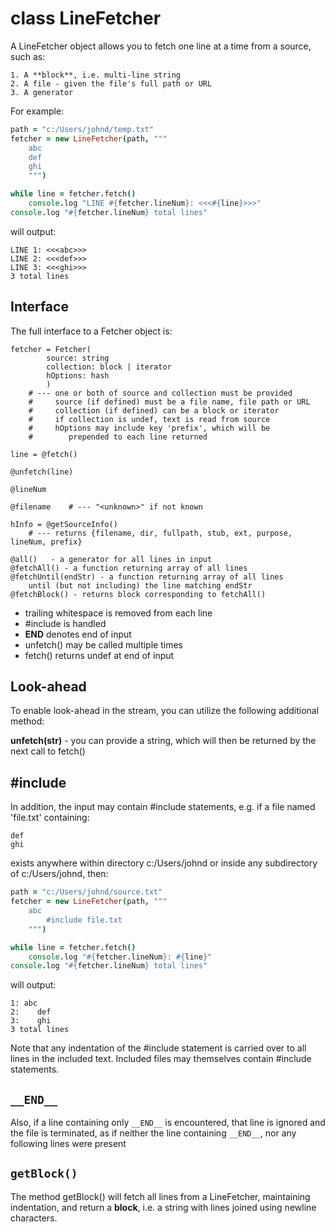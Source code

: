 class LineFetcher
=================

A LineFetcher object allows you to fetch one line at a time
from a source, such as:

	1. A **block**, i.e. multi-line string
	2. A file - given the file's full path or URL
	3. A generator

For example:

```coffeescript
path = "c:/Users/johnd/temp.txt"
fetcher = new LineFetcher(path, """
	abc
	def
	ghi
	""")

while line = fetcher.fetch()
	console.log "LINE #{fetcher.lineNum}: <<<#{line}>>>"
console.log "#{fetcher.lineNum} total lines"
```

will output:
```text
LINE 1: <<<abc>>>
LINE 2: <<<def>>>
LINE 3: <<<ghi>>>
3 total lines
```

Interface
---------

The full interface to a Fetcher object is:

```text
fetcher = Fetcher(
		source: string
		collection: block | iterator
		hOptions: hash
		)
	# --- one or both of source and collection must be provided
	#     source (if defined) must be a file name, file path or URL
	#     collection (if defined) can be a block or iterator
	#     if collection is undef, text is read from source
	#     hOptions may include key 'prefix', which will be
	#        prepended to each line returned

line = @fetch()

@unfetch(line)

@lineNum

@filename    # --- "<unknown>" if not known

hInfo = @getSourceInfo()
	# --- returns {filename, dir, fullpath, stub, ext, purpose, lineNum, prefix}

@all()   - a generator for all lines in input
@fetchAll() - a function returning array of all lines
@fetchUntil(endStr) - a function returning array of all lines
	until (but not including) the line matching endStr
@fetchBlock() - returns block corresponding to fetchAll()
```

- trailing whitespace is removed from each line
- #include <filename> is handled
- __END__ denotes end of input
- unfetch() may be called multiple times
- fetch() returns undef at end of input


Look-ahead
----------

To enable look-ahead in the stream, you can utilize
the following additional method:

**unfetch(str)** - you can provide
a string, which will then be returned by the next call
to fetch()

#include
--------
In addition, the input may contain #include statements, e.g.
if a file named 'file.txt' containing:

```text
def
ghi
```

exists anywhere within directory c:/Users/johnd or inside any
subdirectory of c:/Users/johnd, then:

```coffeescript
path = "c:/Users/johnd/source.txt"
fetcher = new LineFetcher(path, """
	abc
		#include file.txt
	""")

while line = fetcher.fetch()
	console.log "#{fetcher.lineNum}: #{line}"
console.log "#{fetcher.lineNum} total lines"
```

will output:
```text
1: abc
2:    def
3:    ghi
3 total lines
```

Note that any indentation of the #include statement is carried
over to all lines in the included text. Included files may
themselves contain #include statements.

`__END__`
-------

Also, if a line containing only `__END__` is encountered, that
line is ignored and the file is terminated, as if neither the
line containing `__END__`, nor any following lines were present

`getBlock()`
------------

The method getBlock() will fetch all lines from a LineFetcher,
maintaining indentation, and return a **block**, i.e. a string
with lines joined using newline characters.
